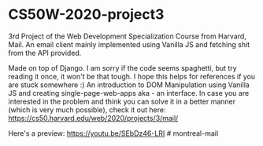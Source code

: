 # CS50W-2020-project3
3rd Project of the Web Development Specialization Course from Harvard, Mail. An email client mainly implemented using Vanilla JS and fetching shit from the API provided.

Made on top of Django. I am sorry if the code seems spaghetti, but try reading it once, it won't be that tough. I hope this helps for references if you are stuck somewhere :)
An introduction to DOM Manipulation using Vanilla JS and creating single-page-web-apps aka - an interface.
In case you are interested in the problem and think you can solve it in a better manner (which is very much possible), check it out here: https://cs50.harvard.edu/web/2020/projects/3/mail/

Here's a preview: https://youtu.be/SEbDz46-LRI
#   m o n t r e a l - m a i l  
 